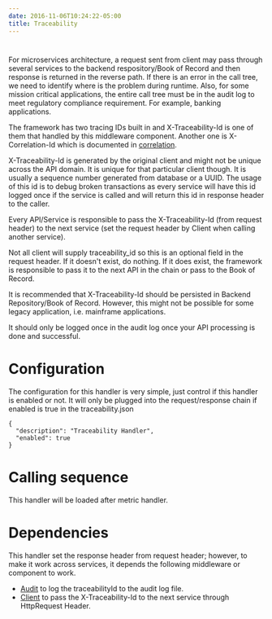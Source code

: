 ```yaml
---
date: 2016-11-06T10:24:22-05:00
title: Traceability
---
```

#

For microservices architecture, a request sent from client may pass 
through several services to the backend respository/Book of Record 
and then response is returned in the reverse path. If there is an 
error in the call tree, we need to identify where is the problem 
during runtime. Also, for some mission critical applications, the 
entire call tree must be in the audit log to meet regulatory compliance
requirement. For example, banking applications.  

The framework has two tracing IDs built in and X-Traceability-Id is one 
of them that handled by this middleware component. Another one is 
X-Correlation-Id which is documented in [correlation](https://networknt.github.io/light-java/middleware/correlation/). 
 
 
X-Traceability-Id is generated by the original client and might not 
be unique across the API domain. It is unique for that particular 
client though. It is usually a sequence number generated from database
or a UUID. The usage of this id is to debug broken transactions as every 
service will have this id logged once if the service is called and will 
return this id in response header to the caller.  

Every API/Service is responsible to pass the X-Traceability-Id (from 
request header) to the next service (set the request header by Client 
when calling another service).  

Not all client will supply traceability_id so this is an optional field 
in the request header. If it doesn't exist, do nothing. If it does exist, 
the framework is responsible to pass it to the next API in the chain or 
pass to the Book of Record.

It is recommended that X-Traceability-Id should be persisted in Backend 
Repository/Book of Record. However, this might not be possible for some 
legacy application, i.e. mainframe applications. 


It should only be logged once in the audit log once your API processing 
is done and successful.

# Configuration

The configuration for this handler is very simple, just control if this 
handler is enabled or not.
It will only be plugged into the request/response chain if enabled is 
true in the traceability.json

```
{
  "description": "Traceability Handler",
  "enabled": true
}

```

# Calling sequence

This handler will be loaded after metric handler.

# Dependencies

This handler set the response header from request header; however, to make 
it work across services, it depends the following middleware or component 
to work. 

* [Audit](https://networknt.github.io/light-java/middleware/audit/) 
to log the traceabilityId to the audit log file.
* [Client](https://networknt.github.io/light-java/other/client/) 
to pass the X-Traceability-Id to the next service through HttpRequest Header.


